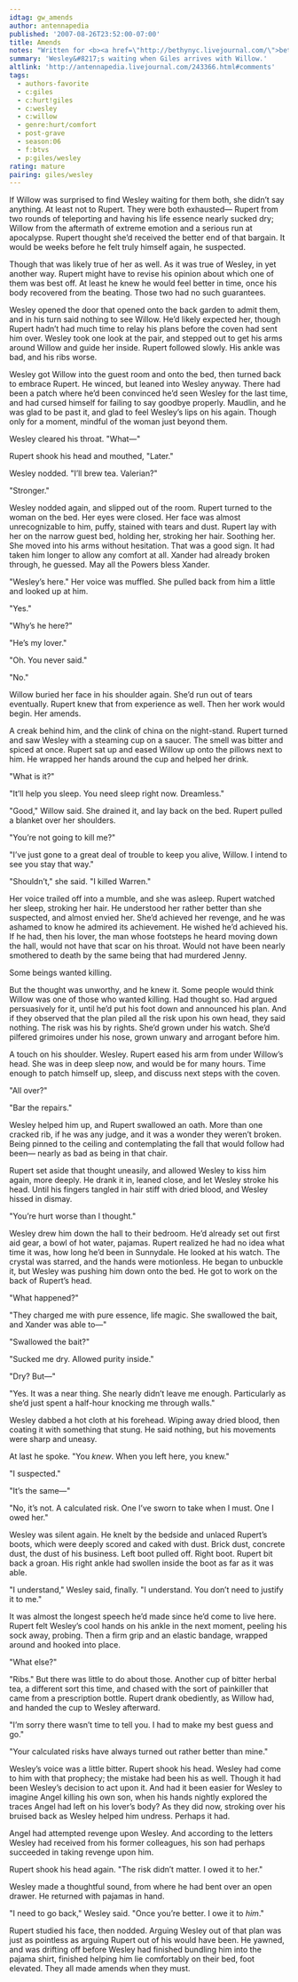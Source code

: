 ```yaml
---
idtag: gw_amends
author: antennapedia
published: '2007-08-26T23:52:00-07:00'
title: Amends
notes: "Written for <b><a href=\"http://bethynyc.livejournal.com/\">bethynyc</a></b> for <b><a href=\"http://community.livejournal.com/maleslashminis/\">maleslashminis</a></b> <a href=\"http://community.livejournal.com/maleslashminis/63846.html\">Round 12 (Giles)</a>.\n<br><b>The request:</b><br>\n<strong>Male character they want paired with Giles:</strong> Wesley<br>\n<strong>Things they want in the fic:</strong> established equal relationship, post S3 Ats, h/c <br>\n<strong>Things they <em>don&#8217;t</em> want in the fic:</strong> D/s, Bondage<br>\n<strong>Preferred maximum rating:</strong> any<br>\n<strong>Open to comics canon in their fic:</strong>\_ no\n"
summary: 'Wesley&#8217;s waiting when Giles arrives with Willow.'
altlink: 'http://antennapedia.livejournal.com/243366.html#comments'
tags:
  - authors-favorite
  - c:giles
  - c:hurt!giles
  - c:wesley
  - c:willow
  - genre:hurt/comfort
  - post-grave
  - season:06
  - f:btvs
  - p:giles/wesley
rating: mature
pairing: giles/wesley
---
```

If Willow was surprised to find Wesley waiting for them both, she didn&#8217;t say anything. At least not to Rupert. They were both exhausted&#8212; Rupert from two rounds of teleporting and having his life essence nearly sucked dry; Willow from the aftermath of extreme emotion and a serious run at apocalypse. Rupert thought she&#8217;d received the better end of that bargain. It would be weeks before he felt truly himself again, he suspected. 

Though that was likely true of her as well. As it was true of Wesley, in yet another way. Rupert might have to revise his opinion about which one of them was best off. At least he knew he would feel better in time, once his body recovered from the beating. Those two had no such guarantees.

Wesley opened the door that opened onto the back garden to admit them, and in his turn said nothing to see Willow. He&#8217;d likely expected her, though Rupert hadn&#8217;t had much time to relay his plans before the coven had sent him over. Wesley took one look at the pair, and stepped out to get his arms around Willow and guide her inside. Rupert followed slowly. His ankle was bad, and his ribs worse.

Wesley got Willow into the guest room and onto the bed, then turned back to embrace Rupert. He winced, but leaned into Wesley anyway. There had been a patch where he&#8217;d been convinced he&#8217;d seen Wesley for the last time, and had cursed himself for failing to say goodbye properly. Maudlin, and he was glad to be past it, and glad to feel Wesley&#8217;s lips on his again. Though only for a moment, mindful of the woman just beyond them.

Wesley cleared his throat. "What&#8212;"

Rupert shook his head and mouthed, "Later."

Wesley nodded. "I&#8217;ll brew tea. Valerian?"

"Stronger."

Wesley nodded again, and slipped out of the room. Rupert turned to the woman on the bed. Her eyes were closed. Her face was almost unrecognizable to him, puffy, stained with tears and dust. Rupert lay with her on the narrow guest bed, holding her, stroking her hair. Soothing her. She moved into his arms without hesitation. That was a good sign. It had taken him longer to allow any comfort at all. Xander had already broken through, he guessed. May all the Powers bless Xander. 

"Wesley&#8217;s here." Her voice was muffled. She pulled back from him a little and looked up at him.

"Yes."

"Why&#8217;s he here?"

"He&#8217;s my lover."

"Oh. You never said."

"No."

Willow buried her face in his shoulder again. She&#8217;d run out of tears eventually. Rupert knew that from experience as well. Then her work would begin. Her amends.

A creak behind him, and the clink of china on the night-stand. Rupert turned and saw Wesley with a steaming cup on a saucer. The smell was bitter and spiced at once. Rupert sat up and eased Willow up onto the pillows next to him. He wrapped her hands around the cup and helped her drink.

"What is it?"

"It&#8217;ll help you sleep. You need sleep right now. Dreamless."

"Good," Willow said. She drained it, and lay back on the bed. Rupert pulled a blanket over her shoulders.

"You&#8217;re not going to kill me?"

"I&#8217;ve just gone to a great deal of trouble to keep you alive, Willow. I intend to see you stay that way."

"Shouldn&#8217;t," she said. "I killed Warren." 

Her voice trailed off into a mumble, and she was asleep. Rupert watched her sleep, stroking her hair. He understood her rather better than she suspected, and almost envied her. She&#8217;d achieved her revenge, and he was ashamed to know he admired its achievement. He wished he&#8217;d achieved his. If he had, then his lover, the man whose footsteps he heard moving down the hall, would not have that scar on his throat. Would not have been nearly smothered to death by the same being that had murdered Jenny.

Some beings wanted killing.

But the thought was unworthy, and he knew it. Some people would think Willow was one of those who wanted killing. Had thought so. Had argued persuasively for it, until he&#8217;d put his foot down and announced his plan. And if they observed that the plan piled all the risk upon his own head, they said nothing. The risk was his by rights. She&#8217;d grown under his watch. She&#8217;d pilfered grimoires under his nose, grown unwary and arrogant before him.

A touch on his shoulder. Wesley. Rupert eased his arm from under Willow&#8217;s head. She was in deep sleep now, and would be for many hours. Time enough to patch himself up, sleep, and discuss next steps with the coven.

"All over?"

"Bar the repairs."

Wesley helped him up, and Rupert swallowed an oath. More than one cracked rib, if he was any judge, and it was a wonder they weren&#8217;t broken. Being pinned to the ceiling and contemplating the fall that would follow had been&#8212; nearly as bad as being in that chair.

Rupert set aside that thought uneasily, and allowed Wesley to kiss him again, more deeply. He drank it in, leaned close, and let Wesley stroke his head. Until his fingers tangled in hair stiff with dried blood, and Wesley hissed in dismay. 

"You&#8217;re hurt worse than I thought." 

Wesley drew him down the hall to their bedroom. He&#8217;d already set out first aid gear, a bowl of hot water, pajamas. Rupert realized he had no idea what time it was, how long he&#8217;d been in Sunnydale. He looked at his watch. The crystal was starred, and the hands were motionless. He began to unbuckle it, but Wesley was pushing him down onto the bed. He got to work on the back of Rupert&#8217;s head.

"What happened?"

"They charged me with pure essence, life magic. She swallowed the bait, and Xander was able to&#8212;"

"Swallowed the bait?"

"Sucked me dry. Allowed purity inside."

"Dry? But&#8212;"

"Yes. It was a near thing. She nearly didn&#8217;t leave me enough. Particularly as she&#8217;d just spent a half-hour knocking me through walls."

Wesley dabbed a hot cloth at his forehead. Wiping away dried blood, then coating it with something that stung. He said nothing, but his movements were sharp and uneasy.

At last he spoke. "You <em>knew</em>. When you left here, you knew."

"I suspected."

"It&#8217;s the same&#8212;"

"No, it&#8217;s not. A calculated risk. One I&#8217;ve sworn to take when I must. One I owed her."

Wesley was silent again. He knelt by the bedside and unlaced Rupert&#8217;s boots, which were deeply scored and caked with dust. Brick dust, concrete dust, the dust of his business. Left boot pulled off. Right boot. Rupert bit back a groan. His right ankle had swollen inside the boot as far as it was able.

"I understand," Wesley said, finally. "I understand. You don&#8217;t need to justify it to me."

It was almost the longest speech he&#8217;d made since he&#8217;d come to live here. Rupert felt Wesley&#8217;s cool hands on his ankle in the next moment, peeling his sock away, probing. Then a firm grip and an elastic bandage, wrapped around and hooked into place. 

"What else?"

"Ribs." But there was little to do about those. Another cup of bitter herbal tea, a different sort this time, and chased with the sort of painkiller that came from a prescription bottle. Rupert drank obediently, as Willow had, and handed the cup to Wesley afterward.

"I&#8217;m sorry there wasn&#8217;t time to tell you. I had to make my best guess and go."

"Your calculated risks have always turned out rather better than mine."

Wesley&#8217;s voice was a little bitter. Rupert shook his head. Wesley had come to him with that prophecy; the mistake had been his as well. Though it had been Wesley&#8217;s decision to act upon it. And had it been easier for Wesley to imagine Angel killing his own son, when his hands nightly explored the traces Angel had left on his lover&#8217;s body? As they did now, stroking over his bruised back as Wesley helped him undress. Perhaps it had.

Angel had attempted revenge upon Wesley. And according to the letters Wesley had received from his former colleagues, his son had perhaps succeeded in taking revenge upon him. 

Rupert shook his head again. "The risk didn&#8217;t matter. I owed it to her."

Wesley made a thoughtful sound, from where he had bent over an open drawer. He returned with pajamas in hand.

"I need to go back," Wesley said. "Once you&#8217;re better. I owe it to <em>him</em>."

Rupert studied his face, then nodded. Arguing Wesley out of that plan was just as pointless as arguing Rupert out of his would have been. He yawned, and was drifting off before Wesley had finished bundling him into the pajama shirt, finished helping him lie comfortably on their bed, foot elevated. They all made amends when they must.
